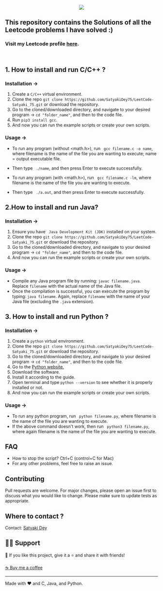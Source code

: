 <div align ="center">

![](https://camo.githubusercontent.com/cc970ca71436129d452abe304b052203754cf170951dd0a2a1903613f5b32999/68747470733a2f2f692e70696e696d672e636f6d2f6f726967696e616c732f37332f65312f35342f37336531353432323031316537363365613962333033613737333865373161332e676966)

 </div>  
 
## This repository contains the Solutions of all the Leetcode problems I have solved :)
### Visit my Leetcode profile [here](https://leetcode.com/Satyaki_75/).
&nbsp;
  
## 1. How to install and run C/C++ ?

### Installation ->
1. Create a ```C/C++``` virtual environment. 
2. Clone the repo ```git clone https://github.com/SatyakiDey75/LeetCode-Satyaki_75.git``` or download the repository.
3. Go to the cloned/downloaded directory, and navigate to your desired program -> ``` cd "folder_name" ```, and then to the code file.
4. Run ``` pip3 install gcc ```.
5. And now you can run the example scripts or create your own scripts.  

### Usage ->
- To run any program (without <math.h>), run ``` gcc filename.c -o name```, where filename is the name of the file you are wanting to execute; name = output executable file.
- Then type ``` ./name```, and then press Enter to execute successfully.

- To run any program (with <math.h>), run ``` gcc filename.c -lm```, where filename is the name of the file you are wanting to execute.
- Then type ``` ./a.out```, and then press Enter to execute successfully.

## 2.How to install and run Java?

### Installation ->
1. Ensure you have ``` Java Development Kit (JDK)``` installed on your system.
2. Clone the repo ```git clone https://github.com/SatyakiDey75/LeetCode-Satyaki_75.git``` or download the repository.
3. Go to the cloned/downloaded directory, and navigate to your desired program -> ``` cd "folder_name" ```, and then to the code file.
4. And now you can run the example scripts or create your own scripts.  


### Usage ->

- Compile any Java program file by running: ```javac filename.java```. Replace ```filename``` with the actual name of the Java file.
- Once the compilation is successful, you can execute the program by typing: ```java filename```. Again, replace ```filename``` with the name of your Java file (excluding the ```.java``` extension).

## 3. How to install and run Python ?

### Installation ->
1. Create a ```python``` virtual environment. 
2. Clone the repo ```git clone https://github.com/SatyakiDey75/LeetCode-Satyaki_75.git``` or download the repository.
3. Go to the cloned/downloaded directory, and navigate to your desired program -> ``` cd "folder_name" ```, and then to the code file.
4. Go to the [Python website.](https://www.python.org/)
5. Download the software.
6. Install it according to the guide.
7. Open terminal and type ```python --version``` to see whether it is properly installed or not.
8. And now you can run the example scripts or create your own scripts. 


### Usage ->
- To run any python program, run ``` python filename.py```, where filename is the name of the file you are wanting to execute.
- If the above command doesn't work, then run ``` python3 filename.py```, where again filename is the name of the file you are wanting to execute.



## FAQ
- How to stop the script? Ctrl+C (control+C for Mac) 
- For any other problems, feel free to raise an issue.

## Contributing
Pull requests are welcome. For major changes, please open an issue first to discuss what you would like to change. 
Please make sure to update tests as appropriate.


## Where to contact ?
Contact: <a href = "mailto: sdey2836@gmail.com">Satyaki Dey</a>

## 🙋‍♂️ Support

💙 If you like this project, give it a ⭐ and share it with friends!<br><br>
[☕ Buy me a coffee](https://www.buymeacoffee.com/satyakidey75)

---

Made with ❤️ and C, Java, and Python. <br><br>
